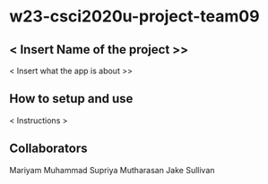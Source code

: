 # w23-csci2020u-project-team09

## < Insert Name of the project >>

< Insert what the app is about >> 

## How to setup and use

< Instructions >

## Collaborators 

Mariyam Muhammad 
Supriya Mutharasan
Jake Sullivan

